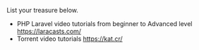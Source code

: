 List your treasure below.

* PHP Laravel video tutorials from beginner to Advanced level https://laracasts.com/
* Torrent video tutorials https://kat.cr/

